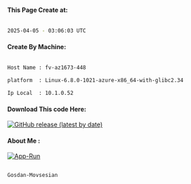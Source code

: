 
   
#### This Page Create at:

```bash

2025-04-05 - 03:06:03 UTC

```

#### Create By Machine:

```bash

Host Name : fv-az1673-448

platform  : Linux-6.8.0-1021-azure-x86_64-with-glibc2.34

Ip Local  : 10.1.0.52

```
#### Download This code Here:

[![GitHub release (latest by date)](https://img.shields.io/github/v/release/Gosdan-Movsesian/Gosdan?style=for-the-badge&label=Download)](https://github.com/Gosdan-Movsesian/Gosdan/releases) 

</p> 

#### About Me :

[![App-Run](https://github.com/Gosdan-Movsesian/Gosdan/actions/workflows/App-Run.yml/badge.svg)](https://github.com/Gosdan-Movsesian/Gosdan/actions/workflows/App-Run.yml)

```bash

Gosdan-Movsesian

```

